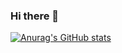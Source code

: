 ### Hi there 👋

[![Anurag's GitHub stats](https://github-readme-stats.vercel.app/api?username=saharshmehrotra)](https://github.com/anuraghazra/github-readme-stats)
<!--
**saharshmehrotra/saharshmehrotra** is a ✨ _special_ ✨ repository because its `README.md` (this file) appears on your GitHub profile.

Here are some ideas to get you started:

- 🔭 I’m currently working on ...
- 🌱 I’m currently learning ...
- 👯 I’m looking to collaborate on ...
- 🤔 I’m looking for help with ...
- 💬 Ask me about ...
- 📫 How to reach me: ...
- 😄 Pronouns: ...
- ⚡ Fun fact: ...
-->
